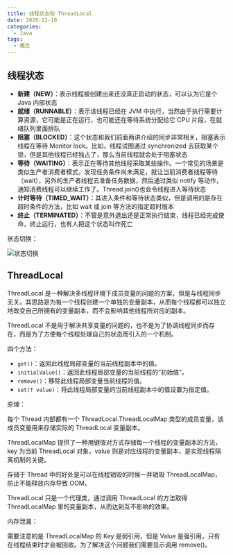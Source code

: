 ```yaml
---
title: 线程状态和 ThreadLocal
date: 2020-12-10
categories:
  - Java
tags:
  - 概念
---
```


## 线程状态

- **新建（NEW）**：表示线程被创建出来还没真正启动的状态，可以认为它是个 Java 内部状态
- **就绪（RUNNABLE）**：表示该线程已经在 JVM 中执行，当然由于执行需要计算资源，它可能是正在运行，也可能还在等待系统分配给它 CPU 片段，在就绪队列里面排队
- **阻塞（BLOCKED）**：这个状态和我们前面两讲介绍的同步非常相关，阻塞表示线程在等待 Monitor lock。比如，线程试图通过 synchronized 去获取某个锁，但是其他线程已经独占了，那么当前线程就会处于阻塞状态
- **等待（WAITING）**：表示正在等待其他线程采取某些操作。一个常见的场景是类似生产者消费者模式，发现任务条件尚未满足，就让当前消费者线程等待（wait），另外的生产者线程去准备任务数据，然后通过类似 notify 等动作，通知消费线程可以继续工作了。Thread.join()也会令线程进入等待状态
- **计时等待（TIMED_WAIT）**：其进入条件和等待状态类似，但是调用的是存在超时条件的方法，比如 wait 或 join 等方法的指定超时版本
- **终止（TERMINATED）**：不管是意外退出还是正常执行结束，线程已经完成使命，终止运行，也有人把这个状态叫作死亡

状态切换：

![状态切换](https://cdn.jsdelivr.net/gh/syfxlin/pic/2020/12/20201210133731.png)

## ThreadLocal

ThreadLocal 是一种解决多线程环境下成员变量的问题的方案，但是与线程同步无关。其思路是为每一个线程创建一个单独的变量副本，从而每个线程都可以独立地改变自己所拥有的变量副本，而不会影响其他线程所对应的副本。

ThreadLocal 不是用于解决共享变量的问题的，也不是为了协调线程同步而存在，而是为了方便每个线程处理自己的状态而引入的一个机制。

四个方法：

- `get()`：返回此线程局部变量的当前线程副本中的值。
- `initialValue()`：返回此线程局部变量的当前线程的“初始值”。
- `remove()`：移除此线程局部变量当前线程的值。
- `set(T value)`：将此线程局部变量的当前线程副本中的值设置为指定值。

原理：

每个 Thread 内部都有一个 ThreadLocal.ThreadLocalMap 类型的成员变量，该成员变量用来存储实际的 ThreadLocal 变量副本。

ThreadLocalMap 提供了一种用键值对方式存储每一个线程的变量副本的方法，key 为当前 ThreadLocal 对象，value 则是对应线程的变量副本，是实现线程隔离机制的关键。

存储于 Thread 中的好处是可以在线程销毁的时候一并销毁 ThreadLocalMap，防止不能释放内存导致 OOM。

ThreadLocal 只是一个代理类，通过调用 ThreadLocal 的方法取得 ThreadLocalMap 里的变量副本，从而达到互不影响的效果。

内存泄漏：

需要注意的是 ThreadLocalMap 的 Key 是弱引用，但是 Value 是强引用，只有在线程结束时才会被回收。为了解决这个问题我们需要显示调用 remove()。
